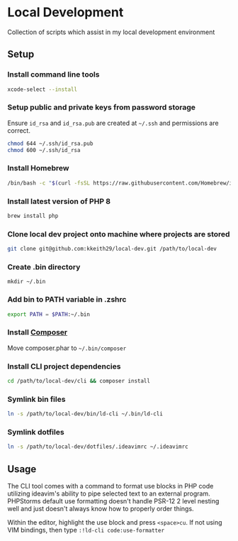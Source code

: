 # Local Development
Collection of scripts which assist in my local development environment

## Setup
### Install command line tools
```bash
xcode-select --install
```

### Setup public and private keys from password storage
Ensure `id_rsa` and `id_rsa.pub` are created at `~/.ssh` and permissions are correct.
```bash
chmod 644 ~/.ssh/id_rsa.pub
chmod 600 ~/.ssh/id_rsa
```

### Install Homebrew
```bash
/bin/bash -c "$(curl -fsSL https://raw.githubusercontent.com/Homebrew/install/HEAD/install.sh)"
```

### Install latest version of PHP 8
```bash
brew install php
```

### Clone local dev project onto machine where projects are stored
```bash
git clone git@github.com:kkeith29/local-dev.git /path/to/local-dev
```

### Create .bin directory
```base
mkdir ~/.bin
```

### Add bin to PATH variable in .zshrc
```bash
export PATH = $PATH:~/.bin
```

### Install [Composer](https://getcomposer.org/download/)
Move composer.phar to `~/.bin/composer`

### Install CLI project dependencies
```bash
cd /path/to/local-dev/cli && composer install
```

### Symlink bin files
```bash
ln -s /path/to/local-dev/bin/ld-cli ~/.bin/ld-cli
```

### Symlink dotfiles
```bash
ln -s /path/to/local-dev/dotfiles/.ideavimrc ~/.ideavimrc
```

## Usage
The CLI tool comes with a command to format use blocks in PHP code utilizing ideavim's ability to pipe selected text to 
an external program. PHPStorms default use formatting doesn't handle PSR-12 2 level nesting well and just doesn't 
always know how to properly order things.

Within the editor, highlight the use block and press `<space>cu`. If not using VIM bindings, then type `:!ld-cli code:use-formatter`